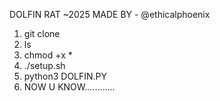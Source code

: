 DOLFIN RAT ~2025 
MADE BY - @ethicalphoenix




1. git clone
2. ls
3. chmod +x *
4. ./setup.sh
5. python3 DOLFIN.PY
6. NOW U KNOW............
